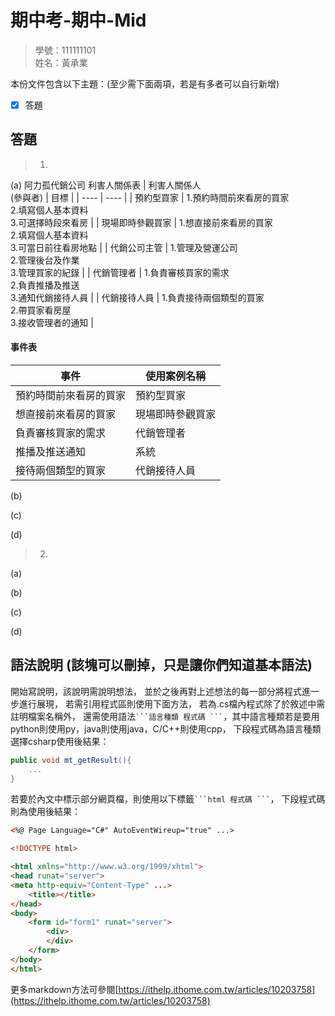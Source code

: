 # 期中考-期中-Mid 
<!--(期中標籤註記，該行不能刪，作為驗證標籤，該檔案若沒該份標籤，代表直接貼上saample，直接0分)-->

>
>學號：111111101
><br />
>姓名：黃承業
><br />


本份文件包含以下主題：(至少需下面兩項，若是有多者可以自行新增)
- [x] 答題

## 答題
>1. 

(a) 阿力孤代銷公司 利害人關係表
|  利害人關係人 <br>(參與者)   | 目標  |
|  ----  | ----  |
| 預約型買家  | 1.預約時間前來看房的買家 <br>2.填寫個人基本資料 <br>3.可選擇時段來看房  |
| 現場即時參觀買家 | 1.想直接前來看房的買家 <br>2.填寫個人基本資料 <br>3.可當日前往看房地點 |
| 代銷公司主管  | 1.管理及營運公司 <br>2.管理後台及作業 <br>3.管理買家的紀錄  |
| 代銷管理者  | 1.負責審核買家的需求 <br>2.負責推播及推送 <br>3.通知代銷接待人員  |
| 代銷接待人員  | 1.負責接待兩個類型的買家 <br>2.帶買家看房屋 <br>3.接收管理者的通知 |

#### 事件表
|  事件   | 使用案例名稱  |
|  ----  | ----  |
|  預約時間前來看房的買家 |  預約型買家 |
| 想直接前來看房的買家 | 現場即時參觀買家  |
|  負責審核買家的需求 |  代銷管理者 |
| 推播及推送通知  |  系統 |
|  接待兩個類型的買家 |  代銷接待人員 |

















(b)

(c)

(d)

>2. 

(a)

(b)

(c)

(d)



## 語法說明 (該塊可以刪掉，只是讓你們知道基本語法)
開始寫說明，該說明需說明想法，
並於之後再對上述想法的每一部分將程式進一步進行展現，
若需引用程式區則使用下面方法，
若為.cs檔內程式除了於敘述中需註明檔案名稱外，
還需使用語法` ```語言種類 程式碼 ``` `，其中語言種類若是要用python則使用py，java則使用java，C/C++則使用cpp，
下段程式碼為語言種類選擇csharp使用後結果：

```csharp
public void mt_getResult(){
    ...
}
```

若要於內文中標示部分網頁檔，則使用以下標籤` ```html 程式碼 ``` `，
下段程式碼則為使用後結果：

```html
<%@ Page Language="C#" AutoEventWireup="true" ...>

<!DOCTYPE html>

<html xmlns="http://www.w3.org/1999/xhtml">
<head runat="server">
<meta http-equiv="Content-Type" ...>
    <title></title>
</head>
<body>
    <form id="form1" runat="server">
        <div>
        </div>
    </form>
</body>
</html>
```
更多markdown方法可參閱[https://ithelp.ithome.com.tw/articles/10203758](https://ithelp.ithome.com.tw/articles/10203758)
